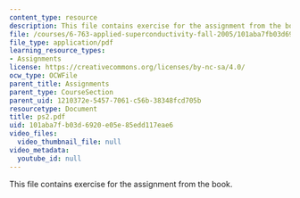 ```yaml
---
content_type: resource
description: This file contains exercise for the assignment from the book.
file: /courses/6-763-applied-superconductivity-fall-2005/101aba7fb03d6920e05e85edd117eae6_ps2.pdf
file_type: application/pdf
learning_resource_types:
- Assignments
license: https://creativecommons.org/licenses/by-nc-sa/4.0/
ocw_type: OCWFile
parent_title: Assignments
parent_type: CourseSection
parent_uid: 1210372e-5457-7061-c56b-38348fcd705b
resourcetype: Document
title: ps2.pdf
uid: 101aba7f-b03d-6920-e05e-85edd117eae6
video_files:
  video_thumbnail_file: null
video_metadata:
  youtube_id: null
---
```

This file contains exercise for the assignment from the book.